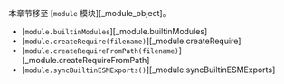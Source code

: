 
本章节移至 [`module` 模块][_module_object]。

* [`module.builtinModules`][_module.builtinModules]
* [`module.createRequire(filename)`][_module.createRequire]
* [`module.createRequireFromPath(filename)`][_module.createRequireFromPath]
* [`module.syncBuiltinESMExports()`][_module.syncBuiltinESMExports]


